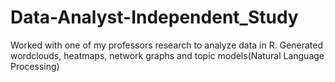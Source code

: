 # Data-Analyst-Independent_Study
Worked with one of my professors research to analyze data in R. Generated wordclouds, heatmaps, network graphs and topic models(Natural Language Processing)
